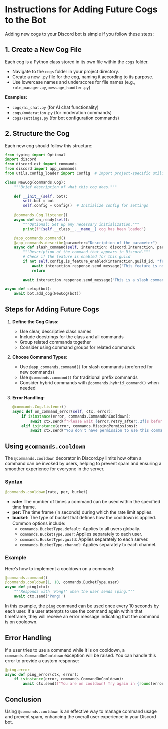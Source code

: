 # Instructions for Adding Future Cogs to the Bot

Adding new cogs to your Discord bot is simple if you follow these steps:

## 1. Create a New Cog File
Each cog is a Python class stored in its own file within the `cogs` folder.

- Navigate to the `cogs` folder in your project directory.
- Create a new `.py` file for the cog, naming it according to its purpose.
- Use lowercase names and underscores for file names (e.g., `role_manager.py`, `message_handler.py`)

**Examples:**
- `cogs/ai_chat.py` (for AI chat functionality)
- `cogs/moderation.py` (for moderation commands)
- `cogs/settings.py` (for bot configuration commands)

## 2. Structure the Cog
Each new cog should follow this structure:

```python
from typing import Optional
import discord
from discord.ext import commands
from discord import app_commands
from utils.config_loader import Config  # Import project-specific utilities

class NewCog(commands.Cog):
    """Brief description of what this cog does."""
    
    def __init__(self, bot):
        self.bot = bot
        self.config = Config()  # Initialize config for settings

    @commands.Cog.listener()
    async def on_ready(self):
        """Optional: Set up any necessary initialization."""
        print(f"{self.__class__.__name__} cog has been loaded")

    @app_commands.command()
    @app_commands.describe(parameter="Description of the parameter")
    async def slash_command(self, interaction: discord.Interaction, parameter: Optional[str] = None):
        """Description of the command that appears in Discord."""
        # Check if the feature is enabled for this guild
        if not self.config.is_feature_enabled(interaction.guild_id, "feature_name"):
            await interaction.response.send_message("This feature is not enabled in this server.", ephemeral=True)
            return
            
        await interaction.response.send_message("This is a slash command!")

async def setup(bot):
    await bot.add_cog(NewCog(bot))
```

## Steps for Adding Future Cogs

1. **Define the Cog Class:**  
   - Use clear, descriptive class names
   - Include docstrings for the class and all commands
   - Group related commands together
   - Consider using command groups for related commands

2. **Choose Command Types:**
   - Use `@app_commands.command()` for slash commands (preferred for new commands)
   - Use `@commands.command()` for traditional prefix commands
   - Consider hybrid commands with `@commands.hybrid_command()` when needed

3. **Error Handling:**
   ```python
   @commands.Cog.listener()
   async def on_command_error(self, ctx, error):
       if isinstance(error, commands.CommandOnCooldown):
           await ctx.send(f"Please wait {error.retry_after:.2f}s before using this command again.")
       elif isinstance(error, commands.MissingPermissions):
           await ctx.send("You don't have permission to use this command.")
   ```

## Using `@commands.cooldown`

The `@commands.cooldown` decorator in Discord.py limits how often a command can be invoked by users, helping to prevent spam and ensuring a smoother experience for everyone in the server.

### Syntax

```python
@commands.cooldown(rate, per, bucket)
```

- **rate:** The number of times a command can be used within the specified time frame.
- **per:** The time frame (in seconds) during which the rate limit applies.
- **bucket:** The type of bucket that defines how the cooldown is applied. Common options include:
  - `commands.BucketType.default`: Applies to all users globally.
  - `commands.BucketType.user`: Applies separately to each user.
  - `commands.BucketType.guild`: Applies separately to each server.
  - `commands.BucketType.channel`: Applies separately to each channel.

### Example

Here’s how to implement a cooldown on a command:

```python
@commands.command()
@commands.cooldown(1, 10, commands.BucketType.user)
async def ping(ctx):
    """Responds with 'Pong!' when the user sends !ping."""
    await ctx.send('Pong!')
```

In this example, the `ping` command can be used once every 10 seconds by each user. If a user attempts to use the command again within that timeframe, they will receive an error message indicating that the command is on cooldown.

## Error Handling

If a user tries to use a command while it is on cooldown, a `commands.CommandOnCooldown` exception will be raised. You can handle this error to provide a custom response:

```python
@ping.error
async def ping_error(ctx, error):
    if isinstance(error, commands.CommandOnCooldown):
        await ctx.send(f"You are on cooldown! Try again in {round(error.retry_after)} seconds.")
```

## Conclusion

Using `@commands.cooldown` is an effective way to manage command usage and prevent spam, enhancing the overall user experience in your Discord bot.
